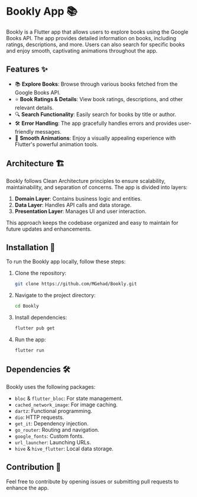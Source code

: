 # Bookly App 📚

Bookly is a Flutter app that allows users to explore books using the Google Books API. The app provides detailed information on books, including ratings, descriptions, and more. Users can also search for specific books and enjoy smooth, captivating animations throughout the app.

## Features ✨

- 📚 **Explore Books**: Browse through various books fetched from the Google Books API.
- ⭐ **Book Ratings & Details**: View book ratings, descriptions, and other relevant details.
- 🔍 **Search Functionality**: Easily search for books by title or author.
- 🛠️ **Error Handling**: The app gracefully handles errors and provides user-friendly messages.
- 🎨 **Smooth Animations**: Enjoy a visually appealing experience with Flutter's powerful animation tools.

## Architecture 🏗️

Bookly follows Clean Architecture principles to ensure scalability, maintainability, and separation of concerns. The app is divided into layers:

1. **Domain Layer**: Contains business logic and entities.
2. **Data Layer**: Handles API calls and data storage.
3. **Presentation Layer**: Manages UI and user interaction.

This approach keeps the codebase organized and easy to maintain for future updates and enhancements.

## Installation 🔧

To run the Bookly app locally, follow these steps:

1. Clone the repository:

    ```bash
    git clone https://github.com/MGehad/Bookly.git
    ```

2. Navigate to the project directory:

    ```bash
    cd Bookly
    ```

3. Install dependencies:

    ```bash
    flutter pub get
    ```

4. Run the app:

    ```bash
    flutter run
    ```

## Dependencies 🛠️

Bookly uses the following packages:

- `bloc` & `flutter_bloc`: For state management.
- `cached_network_image`: For image caching.
- `dartz`: Functional programming.
- `dio`: HTTP requests.
- `get_it`: Dependency injection.
- `go_router`: Routing and navigation.
- `google_fonts`: Custom fonts.
- `url_launcher`: Launching URLs.
- `hive` & `hive_flutter`: Local data storage.

## Contribution 🤝

Feel free to contribute by opening issues or submitting pull requests to enhance the app.
